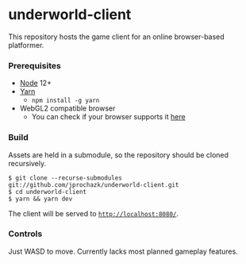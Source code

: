 # underworld-client

This repository hosts the game client for an online browser-based platformer.

### Prerequisites

* [Node](https://nodejs.org/en/) 12+
* [Yarn](https://yarnpkg.com/)
  * `npm install -g yarn`
* WebGL2 compatible browser
  * You can check if your browser supports it [here](https://webglreport.com/?v=2)

### Build

Assets are held in a submodule, so the repository should be cloned recursively.

```
$ git clone --recurse-submodules git://github.com/jprochazk/underworld-client.git
$ cd underworld-client
$ yarn && yarn dev
```

The client will be served to [`http://localhost:8080/`](http://localhost:8080/).

### Controls

Just WASD to move. Currently lacks most planned gameplay features.
